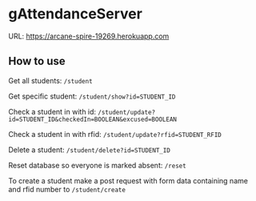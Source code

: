 # gAttendanceServer

URL: https://arcane-spire-19269.herokuapp.com

## How to use

Get all students: ```/student```

Get specific student: ```/student/show?id=STUDENT_ID```

Check a student in with id: ```/student/update?id=STUDENT_ID&checkedIn=BOOLEAN&excused=BOOLEAN```
                    
Check a student in with rfid: ```/student/update?rfid=STUDENT_RFID```
                      
Delete a student: ```/student/delete?id=STUDENT_ID```

Reset database so everyone is marked absent: ```/reset```

To create a student make a post request with form data containing name and rfid number to ```/student/create```
